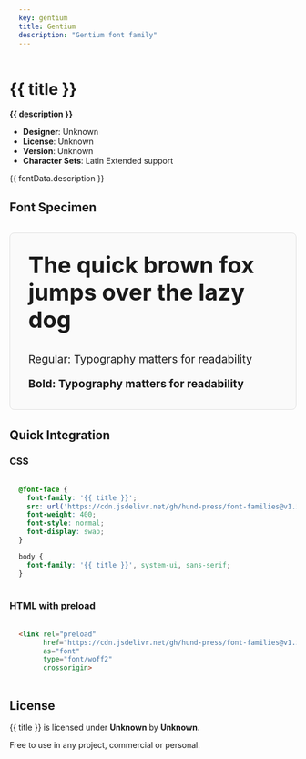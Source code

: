 ```yaml
---
key: gentium
title: Gentium
description: "Gentium font family"
---
```


# {{ title }}

**{{ description }}**

- **Designer**: Unknown
- **License**: Unknown
- **Version**: Unknown
- **Character Sets**: Latin Extended support

{{ fontData.description }}

## Font Specimen

<div class="specimen-showcase">
  <div class="specimen-large" data-font="{{ key }}">
    <h2>The quick brown fox jumps over the lazy dog</h2>
  </div>
  
  <div class="specimen-weights" data-font="{{ key }}">
    <div class="weight-demo" data-weight="400">Regular: Typography matters for readability</div>
    <div class="weight-demo" data-weight="700">Bold: Typography matters for readability</div>
  </div>
</div>

## Quick Integration

### CSS

```css
@font-face {
  font-family: '{{ title }}';
  src: url('https://cdn.jsdelivr.net/gh/hund-press/font-families@v1.5.0/{{ key }}/fonts/webfonts/{{ title }}-400.woff2') format('woff2');
  font-weight: 400;
  font-style: normal;
  font-display: swap;
}

body {
  font-family: '{{ title }}', system-ui, sans-serif;
}
```

### HTML with preload

```html
<link rel="preload" 
      href="https://cdn.jsdelivr.net/gh/hund-press/font-families@v1.5.0/{{ key }}/fonts/webfonts/{{ title }}-400.woff2" 
      as="font" 
      type="font/woff2" 
      crossorigin>
```

## License

{{ title }} is licensed under **Unknown** by **Unknown**.

Free to use in any project, commercial or personal.

<style>
.specimen-showcase {
  margin: 2rem 0;
  padding: 2rem;
  border: 1px solid #e1e1e1;
  border-radius: 8px;
  background: #fafafa;
}

.specimen-large h2 {
  font-size: 2.5rem;
  margin: 0 0 2rem 0;
  line-height: 1.2;
}

.specimen-weights {
  display: flex;
  flex-direction: column;
  gap: 1rem;
}

.weight-demo {
  font-size: 1.2rem;
  line-height: 1.4;
}

[data-font="gentium"] {
  font-family: 'Gentium', system-ui, sans-serif;
}

[data-weight="400"] { font-weight: 400; }
[data-weight="700"] { font-weight: 700; }

pre {
  background: #f5f5f5;
  padding: 1rem;
  border-radius: 4px;
  overflow-x: auto;
}
</style>
